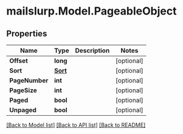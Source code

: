 # mailslurp.Model.PageableObject

## Properties

Name | Type | Description | Notes
------------ | ------------- | ------------- | -------------
**Offset** | **long** |  | [optional] 
**Sort** | [**Sort**](Sort) |  | [optional] 
**PageNumber** | **int** |  | [optional] 
**PageSize** | **int** |  | [optional] 
**Paged** | **bool** |  | [optional] 
**Unpaged** | **bool** |  | [optional] 

[[Back to Model list]](../README#documentation-for-models) [[Back to API list]](../README#documentation-for-api-endpoints) [[Back to README]](../README)


